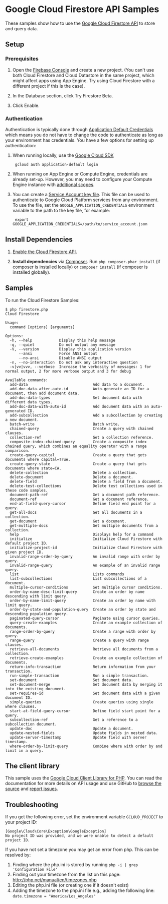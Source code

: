 # Google Cloud Firestore API Samples

These samples show how to use the [Google Cloud Firestore API][cloud-firestore-api] to store and query data.

[cloud-firestore-api]: http://cloud.google.com/cloud-firestore

## Setup

### Prerequisites

1. Open the [Firebase Console][firebase-console] and create a new project. (You can't use both Cloud Firestore and Cloud Datastore in the same project, which might affect apps using App Engine. Try using Cloud Firestore with a different project if this is the case).

1. In the Database section, click Try Firestore Beta.

1. Click Enable.

[firebase-console]: https://console.firebase.google.com


### Authentication

Authentication is typically done through [Application Default Credentials][adc]
which means you do not have to change the code to authenticate as long as
your environment has credentials. You have a few options for setting up
authentication:

1. When running locally, use the [Google Cloud SDK][google-cloud-sdk]

        gcloud auth application-default login

1. When running on App Engine or Compute Engine, credentials are already
   set-up. However, you may need to configure your Compute Engine instance
   with [additional scopes][additional_scopes].

1. You can create a [Service Account key file][service_account_key_file]. This file can be used to
   authenticate to Google Cloud Platform services from any environment. To use
   the file, set the ``GOOGLE_APPLICATION_CREDENTIALS`` environment variable to
   the path to the key file, for example:

        export GOOGLE_APPLICATION_CREDENTIALS=/path/to/service_account.json

[adc]: https://cloud.google.com/docs/authentication#getting_credentials_for_server-centric_flow
[additional_scopes]: https://cloud.google.com/compute/docs/authentication#using
[service_account_key_file]: https://developers.google.com/identity/protocols/OAuth2ServiceAccount#creatinganaccount

## Install Dependencies

1. [Enable the Cloud Firestore API](https://console.cloud.google.com/flows/enableapi?apiid=firestore.googleapis.com).

1. **Install dependencies** via [Composer](http://getcomposer.org/doc/00-intro.md).
    Run `php composer.phar install` (if composer is installed locally) or `composer install`
    (if composer is installed globally).

## Samples

To run the Cloud Firestore Samples:

    $ php firestore.php
    Cloud Firestore

    Usage:
      command [options] [arguments]

    Options:
      -h, --help            Display this help message
      -q, --quiet           Do not output any message
      -V, --version         Display this application version
          --ansi            Force ANSI output
          --no-ansi         Disable ANSI output
      -n, --no-interaction  Do not ask any interactive question
      -v|vv|vvv, --verbose  Increase the verbosity of messages: 1 for normal output, 2 for more verbose output and 3 for debug

    Available commands:
      add-data                             Add data to a document.
      add-doc-data-after-auto-id           Auto-generate an ID for a document, then add document data.
      add-doc-data-types                   Set document data with different data types.
      add-doc-data-with-auto-id            Add document data with an auto-generated ID.
      add-subcollection                    Add a subcollection by creating a new document.
      batch-write                          Batch write.
      chained-query                        Create a query with chained clauses.
      collection-ref                       Get a collection reference.
      composite-index-chained-query        Create a composite index chained query, which combines an equality operator with a range comparison.
      create-query-capital                 Create a query that gets documents where capital=True.
      create-query-state                   Create a query that gets documents where state=CA.
      delete-collection                    Delete a collection.
      delete-document                      Delete a document.
      delete-field                         Delete a field from a document.
      delete-test-collections              Delete test collections used in these code samples.
      document-path-ref                    Get a document path reference.
      document-ref                         Get a document reference.
      end-at-field-query-cursor            Define field end point for a query.
      get-all-docs                         Get all documents in a collection.
      get-document                         Get a document.
      get-multiple-docs                    Get multiple documents from a collection.
      help                                 Displays help for a command
      initialize                           Initialize Cloud Firestore with default project ID.
      initialize-project-id                Initialize Cloud Firestore with given project ID.
      invalid-range-order-by-query         An invalid range with order by query.
      invalid-range-query                  An example of an invalid range query.
      list                                 Lists commands
      list-subcollections                  List subcollections of a document.
      multiple-cursor-conditions           Set multiple cursor conditions.
      order-by-name-desc-limit-query       Create an order by name descending with limit query.
      order-by-name-limit-query            Create an order by name with limit query.
      order-by-state-and-population-query  Create an order by state and descending population query.
      paginated-query-cursor               Paginate using cursor queries.
      query-create-examples                Create an example collection of documents.
      range-order-by-query                 Create a range with order by query.
      range-query                          Create a query with range clauses.
      retrieve-all-documents               Retrieve all documents from a collection.
      retrieve-create-examples             Create an example collection of documents.
      return-info-transaction              Return information from your transaction.
      run-simple-transaction               Run a simple transaction.
      set-document                         Set document data.
      set-document-merge                   Set document data by merging it into the existing document.
      set-requires-id                      Set document data with a given document ID.
      simple-queries                       Create queries using single where clauses.
      start-at-field-query-cursor          Define field start point for a query.
      subcollection-ref                    Get a reference to a subcollection document.
      update-doc                           Update a document.
      update-nested-fields                 Update fields in nested data.
      update-server-timestamp              Update field with server timestamp.
      where-order-by-limit-query           Combine where with order by and limit in a query.

## The client library

This sample uses the [Google Cloud Client Library for PHP][google-cloud-php].
You can read the documentation for more details on API usage and use GitHub
to [browse the source][google-cloud-php-source] and [report issues][google-cloud-php-issues].

## Troubleshooting

If you get the following error, set the environment variable `GCLOUD_PROJECT` to your project ID:

```
[Google\Cloud\Core\Exception\GoogleException]
No project ID was provided, and we were unable to detect a default project ID.
```

If you have not set a timezone you may get an error from php. This can be resolved by:

  1. Finding where the php.ini is stored by running `php -i | grep 'Configuration File'`
  1. Finding out your timezone from the list on this page: http://php.net/manual/en/timezones.php
  1. Editing the php.ini file (or creating one if it doesn't exist)
  1. Adding the timezone to the php.ini file e.g., adding the following line: `date.timezone = "America/Los_Angeles"`

[google-cloud-php]: https://googlecloudplatform.github.io/google-cloud-php
[google-cloud-php-source]: https://github.com/GoogleCloudPlatform/google-cloud-php
[google-cloud-php-issues]: https://github.com/GoogleCloudPlatform/google-cloud-php/issues
[google-cloud-sdk]: https://cloud.google.com/sdk/
